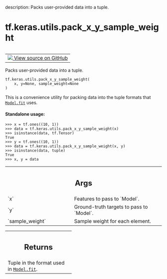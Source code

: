 description: Packs user-provided data into a tuple.

<div itemscope itemtype="http://developers.google.com/ReferenceObject">
<meta itemprop="name" content="tf.keras.utils.pack_x_y_sample_weight" />
<meta itemprop="path" content="Stable" />
</div>

# tf.keras.utils.pack_x_y_sample_weight

<!-- Insert buttons and diff -->

<table class="tfo-notebook-buttons tfo-api nocontent" align="left">
<td>
  <a target="_blank" href="https://github.com/keras-team/keras/tree/v2.9.0/keras/engine/data_adapter.py#L1582-L1621">
    <img src="https://www.tensorflow.org/images/GitHub-Mark-32px.png" />
    View source on GitHub
  </a>
</td>
</table>



Packs user-provided data into a tuple.

<pre class="devsite-click-to-copy prettyprint lang-py tfo-signature-link">
<code>tf.keras.utils.pack_x_y_sample_weight(
    x, y=None, sample_weight=None
)
</code></pre>



<!-- Placeholder for "Used in" -->

This is a convenience utility for packing data into the tuple formats
that <a href="../../../tf/keras/Model.md#fit"><code>Model.fit</code></a> uses.

#### Standalone usage:



```
>>> x = tf.ones((10, 1))
>>> data = tf.keras.utils.pack_x_y_sample_weight(x)
>>> isinstance(data, tf.Tensor)
True
>>> y = tf.ones((10, 1))
>>> data = tf.keras.utils.pack_x_y_sample_weight(x, y)
>>> isinstance(data, tuple)
True
>>> x, y = data
```

<!-- Tabular view -->
 <table class="responsive fixed orange">
<colgroup><col width="214px"><col></colgroup>
<tr><th colspan="2"><h2 class="add-link">Args</h2></th></tr>

<tr>
<td>
`x`
</td>
<td>
Features to pass to `Model`.
</td>
</tr><tr>
<td>
`y`
</td>
<td>
Ground-truth targets to pass to `Model`.
</td>
</tr><tr>
<td>
`sample_weight`
</td>
<td>
Sample weight for each element.
</td>
</tr>
</table>



<!-- Tabular view -->
 <table class="responsive fixed orange">
<colgroup><col width="214px"><col></colgroup>
<tr><th colspan="2"><h2 class="add-link">Returns</h2></th></tr>
<tr class="alt">
<td colspan="2">
Tuple in the format used in <a href="../../../tf/keras/Model.md#fit"><code>Model.fit</code></a>.
</td>
</tr>

</table>

